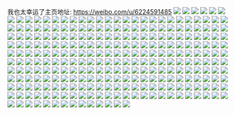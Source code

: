 我也太幸运了主页地址: https://weibo.com/u/6224591485 
![](https://wx4.sinaimg.cn/mw2000/006NfKARly1h9hc7iiwqej312o1d74d8.jpg) 
![](https://wx4.sinaimg.cn/mw2000/006NfKARly1h9hcg497u1j32c0340x6p.jpg) 
![](https://wx4.sinaimg.cn/mw2000/006NfKARly1h9hceh6ayjj32c0340x6p.jpg) 
![](https://wx4.sinaimg.cn/mw2000/006NfKARly1h9hcg7vcb8j32c0340x6q.jpg) 
![](https://wx4.sinaimg.cn/mw2000/006NfKARly1h9h59085xmj31lc24hkjl.jpg) 
![](https://wx4.sinaimg.cn/mw2000/006NfKARly1h9h56tv4fsj30sg10b4ct.jpg) 
![](https://wx4.sinaimg.cn/mw2000/006NfKARly1h9h58yics3j32c0340npg.jpg) 
![](https://wx4.sinaimg.cn/mw2000/006NfKARly1h9h56sgp9zj32c03407wi.jpg) 
![](https://wx4.sinaimg.cn/mw2000/006NfKARly1h9h56wkfpbj30zk1as10p.jpg) 
![](https://wx4.sinaimg.cn/mw2000/006NfKARly1h9h56ri78lj32d2340x6s.jpg) 
![](https://wx4.sinaimg.cn/mw2000/006NfKARly1h9h56w5n05j32d2340u0z.jpg) 
![](https://wx4.sinaimg.cn/mw2000/006NfKARly1h9h584yzp2j32c0340hdu.jpg) 
![](https://wx4.sinaimg.cn/mw2000/006NfKARly1h9h583u7e0j32c0340qv5.jpg) 
![](https://wx4.sinaimg.cn/mw2000/006NfKARly1h9do7h52mkj32c03401ky.jpg) 
![](https://wx4.sinaimg.cn/mw2000/006NfKARly1h9do7j8jxqj32c0340qv6.jpg) 
![](https://wx4.sinaimg.cn/mw2000/006NfKARly1h9do7k31kij33402c0kjm.jpg) 
![](https://wx4.sinaimg.cn/mw2000/006NfKARly1h9do849hjsj326o1sckjl.jpg) 
![](https://wx4.sinaimg.cn/mw2000/006NfKARly1h9doeb7izej30n00m7q5c.jpg) 
![](https://wx4.sinaimg.cn/mw2000/006NfKARly1h9docpyk05j33402ak1ky.jpg) 
![](https://wx4.sinaimg.cn/mw2000/006NfKARly1h9doebffejj30n00cb0tp.jpg) 
![](https://wx4.sinaimg.cn/mw2000/006NfKARly1h9doeaz55uj30n00eetbt.jpg) 
![](https://wx4.sinaimg.cn/mw2000/006NfKARly1h9docjljjdj33402c07wi.jpg) 
![](https://wx4.sinaimg.cn/mw2000/006NfKARly1h9859vv7l5j32c0340u0x.jpg) 
![](https://wx4.sinaimg.cn/mw2000/006NfKARly1h9859y34cxj32c0340qv6.jpg) 
![](https://wx4.sinaimg.cn/mw2000/006NfKARly1h9859lees5j32c0340u0x.jpg) 
![](https://wx4.sinaimg.cn/mw2000/006NfKARly1h95sgagzldj30u0140dnt.jpg) 
![](https://wx4.sinaimg.cn/mw2000/006NfKARly1h95sgb14myj30jz0tt0wn.jpg) 
![](https://wx4.sinaimg.cn/mw2000/006NfKARly1h95sgbskckj30u0140120.jpg) 
![](https://wx4.sinaimg.cn/mw2000/006NfKARly1h91f0wyj89j30n00ib40k.jpg) 
![](https://wx4.sinaimg.cn/mw2000/006NfKARly1h915nxhhttj31451ka1er.jpg) 
![](https://wx4.sinaimg.cn/mw2000/006NfKARly1h915ny52a6j32a92xj4qq.jpg) 
![](https://wx4.sinaimg.cn/mw2000/006NfKARly1h915nx02h2j32bu32ekjl.jpg) 
![](https://wx4.sinaimg.cn/mw2000/006NfKARly1h915nyxs3qj321q2p21ky.jpg) 
![](https://wx4.sinaimg.cn/mw2000/006NfKARly1h915o1ciljj32d2340qv6.jpg) 
![](https://wx4.sinaimg.cn/mw2000/006NfKARly1h915o26zf8j32c0340u0x.jpg) 
![](https://wx4.sinaimg.cn/mw2000/006NfKARly1h9098kloqkj33402c0npe.jpg) 
![](https://wx4.sinaimg.cn/mw2000/006NfKARly1h9098lwmihj33402c01kz.jpg) 
![](https://wx4.sinaimg.cn/mw2000/006NfKARly1h9098jn4k3j33402c04qr.jpg) 
![](https://wx4.sinaimg.cn/mw2000/006NfKARly1h9098piqxhj31or2801ky.jpg) 
![](https://wx4.sinaimg.cn/mw2000/006NfKARly1h9098mf0fwj30sg0oktji.jpg) 
![](https://wx4.sinaimg.cn/mw2000/006NfKARly1h9098mqu5cj30u014011i.jpg) 
![](https://wx4.sinaimg.cn/mw2000/006NfKARly1h8va1ken1vj30n01dsacg.jpg) 
![](https://wx4.sinaimg.cn/mw2000/006NfKARly1h8u1hx4ggrj30m50qhgql.jpg) 
![](https://wx4.sinaimg.cn/mw2000/006NfKARly1h8rr1uaaffj31410u0ag8.jpg) 
![](https://wx4.sinaimg.cn/mw2000/006NfKARly1h8rqzricv7j30n01dsq6q.jpg) 
![](https://wx4.sinaimg.cn/mw2000/006NfKARly1h8mexv7utrj32801o0u0y.jpg) 
![](https://wx4.sinaimg.cn/mw2000/006NfKARly1h8mexnzy6tj32mc1yrb2a.jpg) 
![](https://wx4.sinaimg.cn/mw2000/006NfKARly1h8l9i3u4qqj31or280kjm.jpg) 
![](https://wx4.sinaimg.cn/mw2000/006NfKARly1h8exbt0qehj31400u0qbw.jpg) 
![](https://wx4.sinaimg.cn/mw2000/006NfKARly1h8d2ltd32gj32d3341x6r.jpg) 
![](https://wx4.sinaimg.cn/mw2000/006NfKARly1h8d2iqhwtwj33402c0qv6.jpg) 
![](https://wx4.sinaimg.cn/mw2000/006NfKARly1h8d2iswoa2j33402c0kjm.jpg) 
![](https://wx4.sinaimg.cn/mw2000/006NfKARly1h8d2iw17j3j30tw0wcwoa.jpg) 
![](https://wx4.sinaimg.cn/mw2000/006NfKARly1h8bdzan9qdj30tw0wcwlp.jpg) 
![](https://wx4.sinaimg.cn/mw2000/006NfKARly1h8bdyn7gm5j30u014013b.jpg) 
![](https://wx4.sinaimg.cn/mw2000/006NfKARly1h8bdynrcfjj313z0u07cc.jpg) 
![](https://wx4.sinaimg.cn/mw2000/006NfKARly1h8bdyox7f0j30u012kdor.jpg) 
![](https://wx4.sinaimg.cn/mw2000/006NfKARly1h8bdypiybpj30u013iqbv.jpg) 
![](https://wx4.sinaimg.cn/mw2000/006NfKARly1h8bdymhfitj30u00zagtn.jpg) 
![](https://wx4.sinaimg.cn/mw2000/006NfKARly1h88c21v0pvj31400u0do5.jpg) 
![](https://wx4.sinaimg.cn/mw2000/006NfKARly1h88c22cx29j30rc31cqms.jpg) 
![](https://wx4.sinaimg.cn/mw2000/006NfKARly1h875ln9mfyj314c0u0ag3.jpg) 
![](https://wx4.sinaimg.cn/mw2000/006NfKARly1h86blnvcmxj32d2340x6p.jpg) 
![](https://wx4.sinaimg.cn/mw2000/006NfKARly1h86bhsiqsrj31hm1u21ky.jpg) 
![](https://wx4.sinaimg.cn/mw2000/006NfKARly1h86bhro65jj32d2340hdw.jpg) 
![](https://wx4.sinaimg.cn/mw2000/006NfKARly1h86bht6oljj32d2340npd.jpg) 
![](https://wx4.sinaimg.cn/mw2000/006NfKARly1h86bhty7j2j32d23401kz.jpg) 
![](https://wx4.sinaimg.cn/mw2000/006NfKARly1h84kcrti82j30mh0qhdj5.jpg) 
![](https://wx4.sinaimg.cn/mw2000/006NfKARly1h82fem74u8j30u013igsr.jpg) 
![](https://wx4.sinaimg.cn/mw2000/006NfKARly1h815h7r2a5j30u014y48g.jpg) 
![](https://wx4.sinaimg.cn/mw2000/006NfKARly1h7yum863c8j30u0140wl1.jpg) 
![](https://wx4.sinaimg.cn/mw2000/006NfKARly1h7yum8pd6fj30u0140q9n.jpg) 
![](https://wx4.sinaimg.cn/mw2000/006NfKARly1h7yum7omtqj30u0140dml.jpg) 
![](https://wx4.sinaimg.cn/mw2000/006NfKARly1h7xvg345pvj30u60m9wqa.jpg) 
![](https://wx4.sinaimg.cn/mw2000/006NfKARly1h7xvfqmguaj333p33p4qv.jpg) 
![](https://wx4.sinaimg.cn/mw2000/006NfKARly1h7xvfxc7evj30s20l2ana.jpg) 
![](https://wx4.sinaimg.cn/mw2000/006NfKARly1h7x4gnl7sgj322m32rb2c.jpg) 
![](https://wx4.sinaimg.cn/mw2000/006NfKARly1h7x4i7yws0j32os1yiqv5.jpg) 
![](https://wx4.sinaimg.cn/mw2000/006NfKARly1h7x4m3autkj323u35skjn.jpg) 
![](https://wx4.sinaimg.cn/mw2000/006NfKARly1h7x4vgp65xj321831v4qr.jpg) 
![](https://wx4.sinaimg.cn/mw2000/006NfKARly1h7x4i72x1bj30xc1n31fr.jpg) 
![](https://wx4.sinaimg.cn/mw2000/006NfKARly1h7x4vwkys6j322m33y4qr.jpg) 
![](https://wx4.sinaimg.cn/mw2000/006NfKARly1h7x4q98avyj32ke33zb2a.jpg) 
![](https://wx4.sinaimg.cn/mw2000/006NfKARly1h7x4q6dmg2j333z2byqv9.jpg) 
![](https://wx4.sinaimg.cn/mw2000/006NfKARly1h7vboxj7dhj32c0340x6s.jpg) 
![](https://wx4.sinaimg.cn/mw2000/006NfKARly1h7vbozeek5j32d2340qv7.jpg) 
![](https://wx4.sinaimg.cn/mw2000/006NfKARly1h7vbotbkmrj32d2340b2c.jpg) 
![](https://wx4.sinaimg.cn/mw2000/006NfKARly1h7vbp0g9c4j32d23404qr.jpg) 
![](https://wx4.sinaimg.cn/mw2000/006NfKARly1h7vbp1349mj32d2340b29.jpg) 
![](https://wx4.sinaimg.cn/mw2000/006NfKARly1h7vbpndh5tj32d23407wl.jpg) 
![](https://wx4.sinaimg.cn/mw2000/006NfKARly1h7vbplhiwkj32d2340npg.jpg) 
![](https://wx4.sinaimg.cn/mw2000/006NfKARly1h7umbfje1fj33402c0u0x.jpg) 
![](https://wx4.sinaimg.cn/mw2000/006NfKARly1h7umbbybnyj30u01400yh.jpg) 
![](https://wx4.sinaimg.cn/mw2000/006NfKARly1h7tc8n8nfmj32d23407wj.jpg) 
![](https://wx4.sinaimg.cn/mw2000/006NfKARly1h7tc8h74msj329g1o6x6p.jpg) 
![](https://wx4.sinaimg.cn/mw2000/006NfKARly1h7tc8m09h8j32d23407wl.jpg) 
![](https://wx4.sinaimg.cn/mw2000/006NfKARly1h7tc8o8fd3j32d2340u0y.jpg) 
![](https://wx4.sinaimg.cn/mw2000/006NfKARly1h7tc9be0zrj32yo280e86.jpg) 
![](https://wx4.sinaimg.cn/mw2000/006NfKARly1h7tc8otpemj32d2340e81.jpg) 
![](https://wx4.sinaimg.cn/mw2000/006NfKARly1h7tc9crjfgj32c03404qr.jpg) 
![](https://wx4.sinaimg.cn/mw2000/006NfKARly1h7tc8rax0bj32d23404qs.jpg) 
![](https://wx4.sinaimg.cn/mw2000/006NfKARly1h7tc8sd5rzj32d23404qr.jpg) 
![](https://wx4.sinaimg.cn/mw2000/006NfKARly1h7t6422pzaj33402c0hdu.jpg) 
![](https://wx4.sinaimg.cn/mw2000/006NfKARly1h7oktvft13j30u017wtaq.jpg) 
![](https://wx4.sinaimg.cn/mw2000/006NfKARly1h7okudwr2pj30xy0u0n2y.jpg) 
![](https://wx4.sinaimg.cn/mw2000/006NfKARly1h7n507kq5fj31400qs4d7.jpg) 
![](https://wx4.sinaimg.cn/mw2000/006NfKARly1h7kzyizwzqj30u0140gwe.jpg) 
![](https://wx4.sinaimg.cn/mw2000/006NfKARly1h7kzykurrvj30u013ijyo.jpg) 
![](https://wx4.sinaimg.cn/mw2000/006NfKARly1h7habx8v8fj31o0280aj7.jpg) 
![](https://wx4.sinaimg.cn/mw2000/006NfKARly1h7hamgs0yjj33402c0u0y.jpg) 
![](https://wx4.sinaimg.cn/mw2000/006NfKARly1h7hamhpsayj32c03401ky.jpg) 
![](https://wx4.sinaimg.cn/mw2000/006NfKARly1h7hamev7q5j33402c07wj.jpg) 
![](https://wx4.sinaimg.cn/mw2000/006NfKARly1h7f8a0kkwdj30u013iwm7.jpg) 
![](https://wx4.sinaimg.cn/mw2000/006NfKARly1h7do7z1trvj30n01dstcd.jpg) 
![](https://wx4.sinaimg.cn/mw2000/006NfKARly1h7dolqpxptj31400u0doc.jpg) 
![](https://wx4.sinaimg.cn/mw2000/006NfKARly1h7dol9xf9fj30n01dsq6g.jpg) 
![](https://wx4.sinaimg.cn/mw2000/006NfKARly1h7byrl9wkyj30ud0u076o.jpg) 
![](https://wx4.sinaimg.cn/mw2000/006NfKARly1h7byrqs12fj30u013qn1d.jpg) 
![](https://wx4.sinaimg.cn/mw2000/006NfKARly1h7byrmhhkfj30u013ijxb.jpg) 
![](https://wx4.sinaimg.cn/mw2000/006NfKARly1h7byrrk382j30u013i109.jpg) 
![](https://wx4.sinaimg.cn/mw2000/006NfKARly1h7byrqgq0dj30u013itf1.jpg) 
![](https://wx4.sinaimg.cn/mw2000/006NfKARly1h7byrnqnuzj30u013iail.jpg) 
![](https://wx4.sinaimg.cn/mw2000/006NfKARly1h7byrpyftmj30u013in4r.jpg) 
![](https://wx4.sinaimg.cn/mw2000/006NfKARly1h7byrr8qemj30sg11gdlk.jpg) 
![](https://wx4.sinaimg.cn/mw2000/006NfKARly1h7byroyellj30u013ith9.jpg) 
![](https://wx4.sinaimg.cn/mw2000/006NfKARly1h79bxq2cdtj33402c0e82.jpg) 
![](https://wx4.sinaimg.cn/mw2000/006NfKARly1h782qjf0sbj32c0340kjm.jpg) 
![](https://wx4.sinaimg.cn/mw2000/006NfKARly1h782quftq3j33402c0qv6.jpg) 
![](https://wx4.sinaimg.cn/mw2000/006NfKARly1h76txu9gbpj32c0340e84.jpg) 
![](https://wx4.sinaimg.cn/mw2000/006NfKARly1h72vs788tyj326t1s0whe.jpg) 
![](https://wx4.sinaimg.cn/mw2000/006NfKARly1h72vsa3seaj32c2340x6p.jpg) 
![](https://wx4.sinaimg.cn/mw2000/006NfKARly1h71uek2yhtj30u0140apl.jpg) 
![](https://wx4.sinaimg.cn/mw2000/006NfKARly1h71ueow4wmj32c03404qr.jpg) 
![](https://wx4.sinaimg.cn/mw2000/006NfKARly1h71uekv0bxj31s135snpe.jpg) 
![](https://wx4.sinaimg.cn/mw2000/006NfKARly1h71ueq2vkdj32c03407wj.jpg) 
![](https://wx4.sinaimg.cn/mw2000/006NfKARly1h71ueii4bmj335s23u7eh.jpg) 
![](https://wx4.sinaimg.cn/mw2000/006NfKARly1h71uenr1kfj32c0340hdv.jpg) 
![](https://wx4.sinaimg.cn/mw2000/006NfKARly1h71uemmjv8j335s23u1ky.jpg) 
![](https://wx4.sinaimg.cn/mw2000/006NfKARly1h71ueje7u5j32c0340u0y.jpg) 
![](https://wx4.sinaimg.cn/mw2000/006NfKARly1h71lkhuq29j30n01ds49n.jpg) 
![](https://wx4.sinaimg.cn/mw2000/006NfKARly1h71lkikocej33402c0x6q.jpg) 
![](https://wx4.sinaimg.cn/mw2000/006NfKARly1h71lkji4eaj33402c0b2b.jpg) 
![](https://wx4.sinaimg.cn/mw2000/006NfKARly1h71llfztybj30n01dswtq.jpg) 
![](https://wx4.sinaimg.cn/mw2000/006NfKARly1h6ywj38wy9j32c02lx7wj.jpg) 
![](https://wx4.sinaimg.cn/mw2000/006NfKARly1h6ywj544qmj32c031bhdu.jpg) 
![](https://wx4.sinaimg.cn/mw2000/006NfKARly1h6yxgurz40j32c03407wi.jpg) 
![](https://wx4.sinaimg.cn/mw2000/006NfKARly1h6uqexdb1xj32y827ohdu.jpg) 
![](https://wx4.sinaimg.cn/mw2000/006NfKARly1h6u6ya2jenj30u01acad4.jpg) 
![](https://wx4.sinaimg.cn/mw2000/006NfKARly1h6no6e915ij33402c0npe.jpg) 
![](https://wx4.sinaimg.cn/mw2000/006NfKARly1h6no5u5hocj3340342kjn.jpg) 
![](https://wx4.sinaimg.cn/mw2000/006NfKARly1h6no5zptqsj33402c01kz.jpg) 
![](https://wx4.sinaimg.cn/mw2000/006NfKARly1h6k8vt4atkj33402c0npe.jpg) 
![](https://wx4.sinaimg.cn/mw2000/006NfKARly1h6k8vudd4ij33402c0u0z.jpg) 
![](https://wx4.sinaimg.cn/mw2000/006NfKARly1h6k8wp9bszj33402c0npf.jpg) 
![](https://wx4.sinaimg.cn/mw2000/006NfKARly1h6k8vyt1okj31o0280kjn.jpg) 
![](https://wx4.sinaimg.cn/mw2000/006NfKARly1h6j70dyrw1j32c03404qq.jpg) 
![](https://wx4.sinaimg.cn/mw2000/006NfKARly1h6j70f0m3oj32c03407wi.jpg) 
![](https://wx4.sinaimg.cn/mw2000/006NfKARly1h6gh8wadqlj326u1lp4qq.jpg) 
![](https://wx4.sinaimg.cn/mw2000/006NfKARly1h6gh8ms7d5j32c03404qr.jpg) 
![](https://wx4.sinaimg.cn/mw2000/006NfKARly1h6ela7kqslj31o0280amk.jpg) 
![](https://wx4.sinaimg.cn/mw2000/006NfKARly1h6ela9f10cj31o0280kjm.jpg) 
![](https://wx4.sinaimg.cn/mw2000/006NfKARly1h6elac1m4cj31h91v4dnr.jpg) 
![](https://wx4.sinaimg.cn/mw2000/006NfKARly1h6cwno7j9rj33402c07wi.jpg) 
![](https://wx4.sinaimg.cn/mw2000/006NfKARly1h69kzo9u41j31t00u0779.jpg) 
![](https://wx4.sinaimg.cn/mw2000/006NfKARly1h69kznx6p1j30u00udn2t.jpg) 
![](https://wx4.sinaimg.cn/mw2000/006NfKARly1h69kzqukiyj30u00w844m.jpg) 
![](https://wx4.sinaimg.cn/mw2000/006NfKARly1h6786bbf7qj31o0280npe.jpg) 
![](https://wx4.sinaimg.cn/mw2000/006NfKARly1h67866pv4ij31o02807o3.jpg) 
![](https://wx4.sinaimg.cn/mw2000/006NfKARly1h678696m3ij31o0280x6r.jpg) 
![](https://wx4.sinaimg.cn/mw2000/006NfKARly1h6417nwq7wj30zg1bawgk.jpg) 
![](https://wx4.sinaimg.cn/mw2000/006NfKARly1h61psgqbojj32271hywkn.jpg) 
![](https://wx4.sinaimg.cn/mw2000/006NfKARly1h61psg4uxrj321s1ftdly.jpg) 
![](https://wx4.sinaimg.cn/mw2000/006NfKARly1h61psfglf6j32281qce81.jpg) 
![](https://wx4.sinaimg.cn/mw2000/006NfKARly1h61pshwlmmj32271n3qv5.jpg) 
![](https://wx4.sinaimg.cn/mw2000/006NfKARly1h61psepr3nj32c0340hdt.jpg) 
![](https://wx4.sinaimg.cn/mw2000/006NfKARly1h61psijvnyj321h1ht7wh.jpg) 
![](https://wx4.sinaimg.cn/mw2000/006NfKARly1h60cgf4aauj30u0140n51.jpg) 
![](https://wx4.sinaimg.cn/mw2000/006NfKARly1h5z2vy0dw1j31181cnayp.jpg) 
![](https://wx4.sinaimg.cn/mw2000/006NfKARly1h5z2vzgcy0j31o02801kx.jpg) 
![](https://wx4.sinaimg.cn/mw2000/006NfKARly1h5z2wrlx2qj31my36c4qp.jpg) 
![](https://wx4.sinaimg.cn/mw2000/006NfKARly1h5r0pz92ntj322835s7wi.jpg) 
![](https://wx4.sinaimg.cn/mw2000/006NfKARly1h5r0q00bg1j322835sb2a.jpg) 
![](https://wx4.sinaimg.cn/mw2000/006NfKARly1h5r0q24zljj32c0340u0y.jpg) 
![](https://wx4.sinaimg.cn/mw2000/006NfKARly1h5p096xoufj32c033ye83.jpg) 
![](https://wx4.sinaimg.cn/mw2000/006NfKARly1h5p093mslsj32c028zx6p.jpg) 
![](https://wx4.sinaimg.cn/mw2000/006NfKARly1h5p094j48bj32c2340x6p.jpg) 
![](https://wx4.sinaimg.cn/mw2000/006NfKARly1h5p092kv12j334033yqv6.jpg) 
![](https://wx4.sinaimg.cn/mw2000/006NfKARly1h5p09g6howj31zn2i91kx.jpg) 
![](https://wx4.sinaimg.cn/mw2000/006NfKARly1h5p09893kvj323u21v1kx.jpg) 
![](https://wx4.sinaimg.cn/mw2000/006NfKARly1h5ci6k00tfj30u0140tfi.jpg) 
![](https://wx4.sinaimg.cn/mw2000/006NfKARly1h5c3c5e6rgj322835se82.jpg) 
![](https://wx4.sinaimg.cn/mw2000/006NfKARly1h5c3c6raz2j315o1uob29.jpg) 
![](https://wx4.sinaimg.cn/mw2000/006NfKARly1h5c3c7gw8rj322835s7wi.jpg) 
![](https://wx4.sinaimg.cn/mw2000/006NfKARly1h593vwxevej30wi0g6whu.jpg) 
![](https://wx4.sinaimg.cn/mw2000/006NfKARly1h58rr3s13nj315o23w1et.jpg) 
![](https://wx4.sinaimg.cn/mw2000/006NfKARly1h58rr6benzj324x2sbu0x.jpg) 
![](https://wx4.sinaimg.cn/mw2000/006NfKARly1h58rr1mu5kj30u01hc123.jpg) 
![](https://wx4.sinaimg.cn/mw2000/006NfKARly1h57o19ouo9j32c033z4qr.jpg) 
![](https://wx4.sinaimg.cn/mw2000/006NfKARly1h57o1enrpgj31zj1woqv5.jpg) 
![](https://wx4.sinaimg.cn/mw2000/006NfKARly1h57o1f4uj9j31vf1xgkjl.jpg) 
![](https://wx4.sinaimg.cn/mw2000/006NfKARly1h57o1fygd1j33402aib2b.jpg) 
![](https://wx4.sinaimg.cn/mw2000/006NfKARly1h57o1hs388j33402c07wj.jpg) 
![](https://wx4.sinaimg.cn/mw2000/006NfKARly1h57o1ipy1ij326o2m3e82.jpg) 
![](https://wx4.sinaimg.cn/mw2000/006NfKARly1h57o1k3mwpj32c033yu0z.jpg) 
![](https://wx4.sinaimg.cn/mw2000/006NfKARly1h57o1l0p3dj32c033zqv6.jpg) 
![](https://wx4.sinaimg.cn/mw2000/006NfKARly1h57o1m2n6aj323k2nu7wi.jpg) 
![](https://wx4.sinaimg.cn/mw2000/006NfKARly1h57o1msjjpj32271ir7wh.jpg) 
![](https://wx4.sinaimg.cn/mw2000/006NfKARly1h57o1nbfugj30zj1097pc.jpg) 
![](https://wx4.sinaimg.cn/mw2000/006NfKARly1h57o1p3jtvj30xc2jku0x.jpg) 
![](https://wx4.sinaimg.cn/mw2000/006NfKARly1h57no5dx6hj322835snpe.jpg) 
![](https://wx4.sinaimg.cn/mw2000/006NfKARly1h57no69272j322835skjm.jpg) 
![](https://wx4.sinaimg.cn/mw2000/006NfKARly1h57no773tyj322835shdu.jpg) 
![](https://wx4.sinaimg.cn/mw2000/006NfKARly1h57noadviej322835sqv7.jpg) 
![](https://wx4.sinaimg.cn/mw2000/006NfKARly1h57nochj7rj32801o0hdu.jpg) 
![](https://wx4.sinaimg.cn/mw2000/006NfKARly1h57nod8r1pj31xw1dy7vu.jpg) 
![](https://wx4.sinaimg.cn/mw2000/006NfKARly1h57nodsn6qj32281la7wh.jpg) 
![](https://wx4.sinaimg.cn/mw2000/006NfKARly1h57nofv403j315o3c6hdu.jpg) 
![](https://wx4.sinaimg.cn/mw2000/006NfKARly1h57nqm2s2uj33402c6e83.jpg) 
![](https://wx4.sinaimg.cn/mw2000/006NfKARly1h57nqlavp6j317r1mbhd2.jpg) 
![](https://wx4.sinaimg.cn/mw2000/006NfKARly1h55pbx48r8j30u0140tsf.jpg) 
![](https://wx4.sinaimg.cn/mw2000/006NfKARly1h55p4k84c0j33402c0e83.jpg) 
![](https://wx4.sinaimg.cn/mw2000/006NfKARly1h55p4o8stbj33402bye82.jpg) 
![](https://wx4.sinaimg.cn/mw2000/006NfKARly1h51lrmlm4uj32c0340hdu.jpg) 
![](https://wx4.sinaimg.cn/mw2000/006NfKARly1h4ztwalpsvj32c033zqv7.jpg) 
![](https://wx4.sinaimg.cn/mw2000/006NfKARly1h4ztwbuos8j322731uu0x.jpg) 
![](https://wx4.sinaimg.cn/mw2000/006NfKARly1h4ztwcfbi1j32dc1fc7ll.jpg) 
![](https://wx4.sinaimg.cn/mw2000/006NfKARly1h4ztwk5adpj32482gsu0x.jpg) 
![](https://wx4.sinaimg.cn/mw2000/006NfKARly1h4ztwb6fuoj32dc1j44lp.jpg) 
![](https://wx4.sinaimg.cn/mw2000/006NfKARly1h4ztwj37zhj31y631a4qs.jpg) 
![](https://wx4.sinaimg.cn/mw2000/006NfKARly1h4zaw6hoe4j32c03404qq.jpg) 
![](https://wx4.sinaimg.cn/mw2000/006NfKARly1h4zawa2embj310k1j3gyu.jpg) 
![](https://wx4.sinaimg.cn/mw2000/006NfKARly1h4zawndht2j32a6310npd.jpg) 
![](https://wx4.sinaimg.cn/mw2000/006NfKARly1h4unq0cj0zj31kw35su0x.jpg) 
![](https://wx4.sinaimg.cn/mw2000/006NfKARly1h4tqzjvry5j32c03401kz.jpg) 
![](https://wx4.sinaimg.cn/mw2000/006NfKARly1h4sw8m47alj32ol29vu0x.jpg) 
![](https://wx4.sinaimg.cn/mw2000/006NfKARly1h4rn4f1367j32c0340qv6.jpg) 
![](https://wx4.sinaimg.cn/mw2000/006NfKARly1h4rn8006y1j33402c0npe.jpg) 
![](https://wx4.sinaimg.cn/mw2000/006NfKARly1h4oy8quh16j32c03407wj.jpg) 
![](https://wx4.sinaimg.cn/mw2000/006NfKARly1h4oy8yovccj314h1hz4f9.jpg) 
![](https://wx4.sinaimg.cn/mw2000/006NfKARly1h4oy915kr1j32c0340b2b.jpg) 
![](https://wx4.sinaimg.cn/mw2000/006NfKARly1h4n52xv2k5j30v919fgw3.jpg) 
![](https://wx4.sinaimg.cn/mw2000/006NfKARly1h4n52ye0inj30v91aa156.jpg) 
![](https://wx4.sinaimg.cn/mw2000/006NfKARly1h4n52zn1usj30v91ienjw.jpg) 
![](https://wx4.sinaimg.cn/mw2000/006NfKARly1h4n5307e93j30v8152dqe.jpg) 
![](https://wx4.sinaimg.cn/mw2000/006NfKARly1h4n52wzc4vj30v90ovtel.jpg) 
![](https://wx4.sinaimg.cn/mw2000/006NfKARly1h4n530ruizj30v91icnbs.jpg) 
![](https://wx4.sinaimg.cn/mw2000/006NfKARly1h4n5318jzaj30n01ds47y.jpg) 
![](https://wx4.sinaimg.cn/mw2000/006NfKARly1h4n531hwxsj30n01dsgpg.jpg) 
![](https://wx4.sinaimg.cn/mw2000/006NfKARly1h4n56tmnekj30v91vo1aw.jpg) 
![](https://wx4.sinaimg.cn/mw2000/006NfKARly1h4n550yc9hj30v91hotqm.jpg) 
![](https://wx4.sinaimg.cn/mw2000/006NfKARly1h4n551bkxyj30n01dsdqr.jpg) 
![](https://wx4.sinaimg.cn/mw2000/006NfKARly1h4n551zm7ij30n01dstit.jpg) 
![](https://wx4.sinaimg.cn/mw2000/006NfKARly1h4n5529oifj30n01dstex.jpg) 
![](https://wx4.sinaimg.cn/mw2000/006NfKARly1h4n5bwpfx3j30n01dstgj.jpg) 
![](https://wx4.sinaimg.cn/mw2000/006NfKARly1h4n552spfej30n01dsdmp.jpg) 
![](https://wx4.sinaimg.cn/mw2000/006NfKARly1h4n5531iwpj30n01dsgu1.jpg) 
![](https://wx4.sinaimg.cn/mw2000/006NfKARly1h4n550cfmkj30n01dsn4x.jpg) 
![](https://wx4.sinaimg.cn/mw2000/006NfKARly1h4n553dcwqj30n01dsn7c.jpg) 
![](https://wx4.sinaimg.cn/mw2000/006NfKARly1h4eftggvgbj32c02mc7wh.jpg) 
![](https://wx4.sinaimg.cn/mw2000/006NfKARly1h4efth5ys4j31q724ie81.jpg) 
![](https://wx4.sinaimg.cn/mw2000/006NfKARly1h4efthlbt6j31891q1x46.jpg) 
![](https://wx4.sinaimg.cn/mw2000/006NfKARly1h4efti615uj32281la7wh.jpg) 
![](https://wx4.sinaimg.cn/mw2000/006NfKARly1h4eftj5bcmj32c032l4qr.jpg) 
![](https://wx4.sinaimg.cn/mw2000/006NfKARly1h4eftlwybnj32c0340e82.jpg) 
![](https://wx4.sinaimg.cn/mw2000/006NfKARgy1h3yzox3jbdj32m63407wk.jpg) 
![](https://wx4.sinaimg.cn/mw2000/006NfKARgy1h3yzoizr2yj32c0340kjo.jpg) 
![](https://wx4.sinaimg.cn/mw2000/006NfKARgy1h3yzoks2aqj32bz33z1ky.jpg) 
![](https://wx4.sinaimg.cn/mw2000/006NfKARgy1h3yzot6z39j31va2p1b2b.jpg) 
![](https://wx4.sinaimg.cn/mw2000/006NfKARgy1h3yzolpj2qj31f01e0e3g.jpg) 
![](https://wx4.sinaimg.cn/mw2000/006NfKARgy1h3yzo8hf0vj32c03404r0.jpg) 
